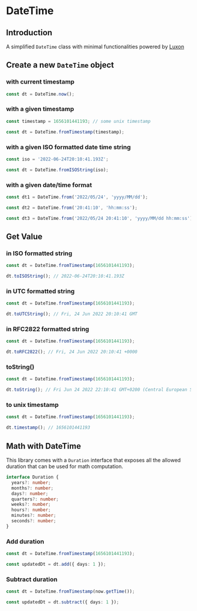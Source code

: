 # DateTime

## Introduction

A simplified `DateTime` class with minimal functionalities powered by [Luxon](https://moment.github.io/luxon/)

## Create a new `DateTime` object

### with current timestamp

```ts
const dt = DateTime.now();
```

### with a given timestamp

```ts
const timestamp = 1656101441193; // some unix timestamp

const dt = DateTime.fromTimestamp(timestamp);
```

### with a given ISO formatted date time string

```ts
const iso = '2022-06-24T20:10:41.193Z';

const dt = DateTime.fromISOString(iso);
```

### with a given date/time format

```ts
const dt1 = DateTime.from('2022/05/24', 'yyyy/MM/dd');

const dt2 = DateTime.from('20:41:10', 'hh:mm:ss');

const dt3 = DateTime.from('2022/05/24 20:41:10', 'yyyy/MM/dd hh:mm:ss');
```

## Get Value

### in ISO formatted string

```ts
const dt = DateTime.fromTimestamp(1656101441193);

dt.toISOString(); // 2022-06-24T20:10:41.193Z
```

### in UTC formatted string

```ts
const dt = DateTime.fromTimestamp(1656101441193);

dt.toUTCString(); // Fri, 24 Jun 2022 20:10:41 GMT
```

### in RFC2822 formatted string

```ts
const dt = DateTime.fromTimestamp(1656101441193);

dt.toRFC2822(); // Fri, 24 Jun 2022 20:10:41 +0000
```

### toString()

```ts
const dt = DateTime.fromTimestamp(1656101441193);

dt.toString(); // Fri Jun 24 2022 22:10:41 GMT+0200 (Central European Summer Time)
```

### to unix timestamp

```ts
const dt = DateTime.fromTimestamp(1656101441193);

dt.timestamp(); // 1656101441193
```

## Math with DateTime

This library comes with a `Duration` interface that exposes all the allowed duration that can be used for math
computation.

```ts
interface Duration {
  years?: number;
  months?: number;
  days?: number;
  quarters?: number;
  weeks?: number;
  hours?: number;
  minutes?: number;
  seconds?: number;
}
```

### Add duration

```ts
const dt = DateTime.fromTimestamp(1656101441193);

const updatedDt = dt.add({ days: 1 });
```

### Subtract duration

```ts
const dt = DateTime.fromTimestamp(now.getTime());

const updatedDt = dt.subtract({ days: 1 });
```
